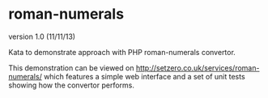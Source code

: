 roman-numerals
==============

version 1.0 (11/11/13)

Kata to demonstrate approach with PHP roman-numerals convertor.


This demonstration can be viewed on http://setzero.co.uk/services/roman-numerals/ which features a simple web interface and a set of unit tests showing how the convertor performs.
